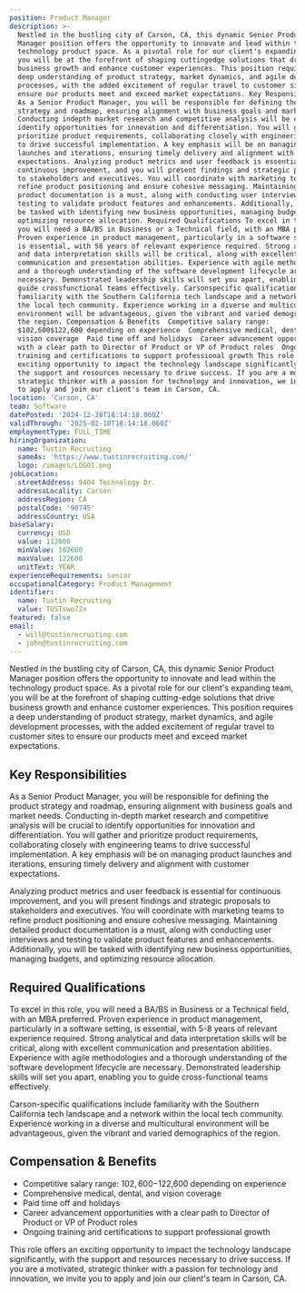 ```yaml
---
position: Product Manager
description: >-
  Nestled in the bustling city of Carson, CA, this dynamic Senior Product
  Manager position offers the opportunity to innovate and lead within the
  technology product space. As a pivotal role for our client's expanding team,
  you will be at the forefront of shaping cuttingedge solutions that drive
  business growth and enhance customer experiences. This position requires a
  deep understanding of product strategy, market dynamics, and agile development
  processes, with the added excitement of regular travel to customer sites to
  ensure our products meet and exceed market expectations. Key Responsibilities
  As a Senior Product Manager, you will be responsible for defining the product
  strategy and roadmap, ensuring alignment with business goals and market needs.
  Conducting indepth market research and competitive analysis will be crucial to
  identify opportunities for innovation and differentiation. You will gather and
  prioritize product requirements, collaborating closely with engineering teams
  to drive successful implementation. A key emphasis will be on managing product
  launches and iterations, ensuring timely delivery and alignment with customer
  expectations. Analyzing product metrics and user feedback is essential for
  continuous improvement, and you will present findings and strategic proposals
  to stakeholders and executives. You will coordinate with marketing teams to
  refine product positioning and ensure cohesive messaging. Maintaining detailed
  product documentation is a must, along with conducting user interviews and
  testing to validate product features and enhancements. Additionally, you will
  be tasked with identifying new business opportunities, managing budgets, and
  optimizing resource allocation. Required Qualifications To excel in this role,
  you will need a BA/BS in Business or a Technical field, with an MBA preferred.
  Proven experience in product management, particularly in a software setting,
  is essential, with 58 years of relevant experience required. Strong analytical
  and data interpretation skills will be critical, along with excellent
  communication and presentation abilities. Experience with agile methodologies
  and a thorough understanding of the software development lifecycle are
  necessary. Demonstrated leadership skills will set you apart, enabling you to
  guide crossfunctional teams effectively. Carsonspecific qualifications include
  familiarity with the Southern California tech landscape and a network within
  the local tech community. Experience working in a diverse and multicultural
  environment will be advantageous, given the vibrant and varied demographics of
  the region. Compensation & Benefits  Competitive salary range:
  $102,600$122,600 depending on experience  Comprehensive medical, dental, and
  vision coverage  Paid time off and holidays  Career advancement opportunities
  with a clear path to Director of Product or VP of Product roles  Ongoing
  training and certifications to support professional growth This role offers an
  exciting opportunity to impact the technology landscape significantly, with
  the support and resources necessary to drive success. If you are a motivated,
  strategic thinker with a passion for technology and innovation, we invite you
  to apply and join our client's team in Carson, CA.
location: 'Carson, CA'
team: Software
datePosted: '2024-12-28T18:14:18.060Z'
validThrough: '2025-02-10T18:14:18.060Z'
employmentType: FULL_TIME
hiringOrganization:
  name: Tustin Recruiting
  sameAs: 'https://www.tustinrecruiting.com/'
  logo: /images/LOGO1.png
jobLocation:
  streetAddress: 9404 Technology Dr.
  addressLocality: Carson
  addressRegion: CA
  postalCode: '90745'
  addressCountry: USA
baseSalary:
  currency: USD
  value: 112600
  minValue: 102600
  maxValue: 122600
  unitText: YEAR
experienceRequirements: senior
occupationalCategory: Product Management
identifier:
  name: Tustin Recruiting
  value: TUSTswo72x
featured: false
email:
  - will@tustinrecruiting.com
  - john@tustinrecruiting.com
---
```




Nestled in the bustling city of Carson, CA, this dynamic Senior Product Manager position offers the opportunity to innovate and lead within the technology product space. As a pivotal role for our client's expanding team, you will be at the forefront of shaping cutting-edge solutions that drive business growth and enhance customer experiences. This position requires a deep understanding of product strategy, market dynamics, and agile development processes, with the added excitement of regular travel to customer sites to ensure our products meet and exceed market expectations. 

## Key Responsibilities

As a Senior Product Manager, you will be responsible for defining the product strategy and roadmap, ensuring alignment with business goals and market needs. Conducting in-depth market research and competitive analysis will be crucial to identify opportunities for innovation and differentiation. You will gather and prioritize product requirements, collaborating closely with engineering teams to drive successful implementation. A key emphasis will be on managing product launches and iterations, ensuring timely delivery and alignment with customer expectations.

Analyzing product metrics and user feedback is essential for continuous improvement, and you will present findings and strategic proposals to stakeholders and executives. You will coordinate with marketing teams to refine product positioning and ensure cohesive messaging. Maintaining detailed product documentation is a must, along with conducting user interviews and testing to validate product features and enhancements. Additionally, you will be tasked with identifying new business opportunities, managing budgets, and optimizing resource allocation.

## Required Qualifications

To excel in this role, you will need a BA/BS in Business or a Technical field, with an MBA preferred. Proven experience in product management, particularly in a software setting, is essential, with 5-8 years of relevant experience required. Strong analytical and data interpretation skills will be critical, along with excellent communication and presentation abilities. Experience with agile methodologies and a thorough understanding of the software development lifecycle are necessary. Demonstrated leadership skills will set you apart, enabling you to guide cross-functional teams effectively.

Carson-specific qualifications include familiarity with the Southern California tech landscape and a network within the local tech community. Experience working in a diverse and multicultural environment will be advantageous, given the vibrant and varied demographics of the region.

## Compensation & Benefits

- Competitive salary range: $102,600-$122,600 depending on experience
- Comprehensive medical, dental, and vision coverage
- Paid time off and holidays
- Career advancement opportunities with a clear path to Director of Product or VP of Product roles
- Ongoing training and certifications to support professional growth

This role offers an exciting opportunity to impact the technology landscape significantly, with the support and resources necessary to drive success. If you are a motivated, strategic thinker with a passion for technology and innovation, we invite you to apply and join our client's team in Carson, CA.
